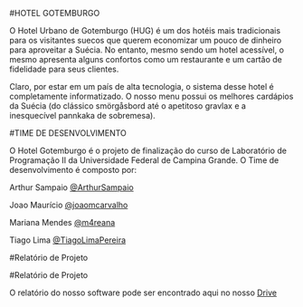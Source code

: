 #HOTEL GOTEMBURGO

O Hotel Urbano de Gotemburgo (HUG) é um dos hotéis mais tradicionais para os visitantes suecos que querem economizar um pouco de dinheiro para aproveitar a Suécia. No entanto, mesmo sendo um hotel acessível, o mesmo apresenta alguns confortos como um restaurante e um cartão de fidelidade para seus clientes.


Claro, por estar em um país de alta tecnologia, o sistema desse hotel é completamente informatizado. O nosso menu possui os melhores cardápios da Suécia (do clássico smörgåsbord até o apetitoso gravlax e a inesquecível pannkaka de sobremesa). 

#TIME DE DESENVOLVIMENTO


O Hotel Gotemburgo é o projeto de finalização do curso de Laboratório de Programação II da Universidade Federal de Campina Grande. O Time de desenvolvimento é composto por: 

Arthur Sampaio [@ArthurSampaio](https://github.com/ArthurSampaio)

Joao Maurício [@joaomcarvalho](https://github.com/ArthurSampaio)

Mariana Mendes [@m4reana](https://github.com/m4reana)

Tiago Lima [@TiagoLimaPereira](https://github.com/TiagoLimaPereira)

#Relatório de Projeto


#Relatório de Projeto


O relatório do nosso software pode ser encontrado aqui no nosso [Drive](https://drive.google.com/drive/folders/0B0Rq3DazLL7raWNGMHk5b2k2OUU?usp=sharing)
